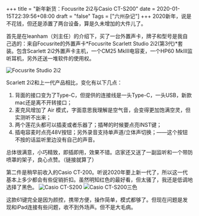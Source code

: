 +++
title = "新年新货：Focusrite 2i2与Casio CT-S200"
date = 2020-01-15T22:39:56+08:00
draft = "false"
Tags = ["六州杂记"]
+++
2020新年，说是不花钱，但还是添置了两台设备，算是久未增加的大件儿了。

首先是在leanham（刘主任）的介绍下，买了一台外置声卡，牌子和型号是我自己选的：来自Focusrite的外置声卡*Focusrite Scarlett Studio 2i2(第3代)*套装。包含Scarlett 2i2外置声卡主机，一个CM25 MkIII电容麦，一个HP60 MkIII监听耳机，另外还送一堆软件的使用权。

![Focusrite Studio 2i2][Focusrite2i2]

Scarlett 2i2和上一代产品相比，变化有以下几点：
1. 背面的接口变为了Type-C，但提供的连接线是一头Type-C，一头USB，新款mac还是离不开转接口；
2. 麦克风增加了 Air 模式，字面意思我理解是空气音，会变得更加饱满空灵，但实测听不出来；
3. 两个莲花头都可以插麦或者乐器了；插琴的时候要点亮INST键；
4. 插电容麦时点亮48V按钮；另外录音支持单声道/立体声切换；——这个按钮不按的话监听里边没有自己的声音。

总体很满意，小巧精致，即插即用，效果不错。店家还又送了一副监听和一个带防喷罩的架子，良心点赞。（链接就算了）

第二件是稍早前收入的Casio CT-200。听说2020年要上新一代了，所以这一代基本上多少都会有些促销折扣。虽然明知红色的最好看，但太骚了，我还是低调地选择了黑色。
![Casio CT-S200][CT-S200] 
![Casio CT-S200三色][CT-200s] 

这款61键完全是因为颜控，携带方便，操作简单，模式都够了。但现在问题是发现和iPad连接有些问题，收不到外场声。但不是大毛病。

[Focusrite2i2]:https://focusrite.com/sites/focusrite/files/scarlett-2i2-hero-860-330_1.png

[CT-S200]:https://reverb-res.cloudinary.com/image/upload/v1488987269/casiotones200_bj1fl2.png

[CT-200s]:https://www.casio-intl.com/media/emi/images/ct_s200/ct_s200_img04.jpg



